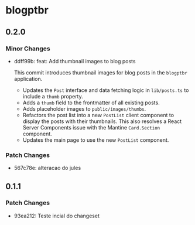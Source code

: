# blogptbr

## 0.2.0

### Minor Changes

- ddff99b: feat: Add thumbnail images to blog posts

  This commit introduces thumbnail images for blog posts in the `blogptbr` application.
  - Updates the `Post` interface and data fetching logic in `lib/posts.ts` to include a `thumb` property.
  - Adds a `thumb` field to the frontmatter of all existing posts.
  - Adds placeholder images to `public/images/thumbs`.
  - Refactors the post list into a new `PostList` client component to display the posts with their thumbnails. This also resolves a React Server Components issue with the Mantine `Card.Section` component.
  - Updates the main page to use the new `PostList` component.

### Patch Changes

- 567c78e: alteracao do jules

## 0.1.1

### Patch Changes

- 93ea212: Teste incial do changeset
